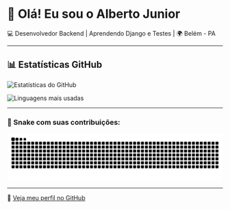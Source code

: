 # 👋 Olá! Eu sou o Alberto Junior

💻 Desenvolvedor Backend | Aprendendo Django e Testes | 🌍 Belém - PA

---

## 📊 Estatísticas GitHub

<!-- Estatísticas de commits, PRs, etc -->
![Estatísticas do GitHub](https://github-readme-stats.vercel.app/api?username=AlbertoMjr0&show_icons=true&theme=blueberry)

<!-- Linguagens mais usadas -->
![Linguagens mais usadas](https://github-readme-stats.vercel.app/api/top-langs/?username=AlbertoMjr0&layout=compact&theme=blueberry)

---

### 🐍 Snake com suas contribuições:

<picture>
  <source media="(prefers-color-scheme: dark)" srcset="https://raw.githubusercontent.com/AlbertoMjr0/AlbertoMjr0/output/github-contribution-grid-snake-dark.svg">
  <source media="(prefers-color-scheme: light)" srcset="https://raw.githubusercontent.com/AlbertoMjr0/AlbertoMjr0/output/github-contribution-grid-snake.svg">
  <img alt="Snake Game GitHub" src="https://raw.githubusercontent.com/AlbertoMjr0/AlbertoMjr0/output/github-contribution-grid-snake.svg">
</picture>


---

🔗 [Veja meu perfil no GitHub](https://github.com/AlbertoMjr0)
